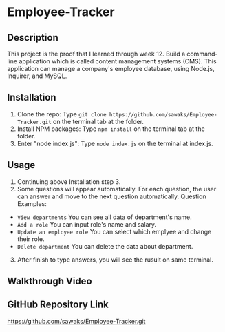 # Employee-Tracker

## Description
This project is the proof that I learned through week 12. Build a command-line application which is called content management systems (CMS). This application can manage a company's employee database, using Node.js, Inquirer, and MySQL.

## Installation
1. Clone the repo: Type `git clone https://github.com/sawaks/Employee-Tracker.git` on the terminal tab at the folder.
2. Install NPM packages: Type `npm install` on the terminal tab at the folder.
3. Enter "node index.js": Type `node index.js` on the terminal at index.js.

## Usage
1. Continuing above Installation step 3.
2. Some questions will appear automatically. For each question, the user can answer and move to the next question automatically.
  Question Examples: 
  * `View departments` You can see all data of  department's name.
  * `Add a role` You can input role's name and salary.
  * `Update an employee role` You can select which emplyee and change their role.
  * `Delete department`  You can delete the data about department.

3. After finish to type answers, you will see the rusult on same terminal. 

## Walkthrough Video


## GitHub Repository Link
https://github.com/sawaks/Employee-Tracker.git